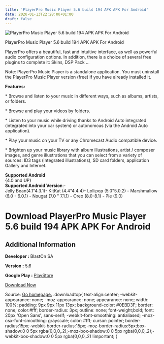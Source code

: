 ```yaml
---
title: 'PlayerPro Music Player 5.6 build 194 APK APK For Android'
date: 2020-01-13T22:28:00+01:00
draft: false
---
```


![PlayerPro Music Player 5.6 build 194 APK APK For Android](https://i0.wp.com/apkhome.net/wp-content/uploads/2020/01/PlayerPro-Music-Player-5.6-build-194-APK.png "PlayerPro Music Player 5.6 build 194 APK APK For Android")

  

PlayerPro Music Player 5.6 build 194 APK APK For Android

PlayerPro offers a beautiful, fast and intuitive interface, as well as powerful audio configuration options. In addition, there is a choice of several free plugins to complete it: Skins, DSP Pack ...

Note: PlayerPro Music Player is a standalone application. You must uninstall the PlayerPro Music Player version (free) if you have already installed it.

**Features:**

\* Browse and listen to your music in different ways, such as albums, artists, or folders.

\* Browse and play your videos by folders.

\* Listen to your music while driving thanks to Android Auto integrated (integrated into your car system) or autonomous (via the Android Auto application).

\* Play your music on your TV or any Chromecast Audio compatible device.

\* Brighten up your music library with album illustrations, artist / composer images, and genre illustrations that you can select from a variety of sources: ID3 tags (integrated illustrations), SD card folders, application Gallery and Internet.

**Supported Android**  
{4.0 and UP}  
**Supported Android Version**:-  
Jelly Bean(4.1"4.3.1)- KitKat (4.4"4.4.4)- Lollipop (5.0"5.0.2) - Marshmallow (6.0 - 6.0.1) - Nougat (7.0 " 7.1.1) - Oreo (8.0-8.1) - Pie (9.0)

Download PlayerPro Music Player 5.6 build 194 APK APK For Android
=================================================================

Additional Information
----------------------

**Developer :** BlastOn SA

**Version :** 5.6

**Google Play :** [PlayStore](https://play.google.com/store/apps/details?id=com.tbig.playerpro)

  

[Download Now](https://store4app.co/post/playerpro-music-player-5-6-build-194-apk-apk-for-android_1578941345)

  
Source: [Go homepage.](https://store4app.co/post/playerpro-music-player-5-6-build-194-apk-apk-for-android_1578941345) .downloadtop{ text-align:center; -webkit-appearance: none; -moz-appearance: none; appearance: none; width: 100%; padding: 9px 9px 11px 13px; background-color: #0EBD3F; border: none; color:#fff; border-radius: 3px; outline: none; font-weight;bold; font: 20px 'Open Sans', sans-serif; -webkit-font-smoothing: antialiased; -moz-osx-font-smoothing: grayscale; color: #fff; cursor: pointer; border-radius:15px;-webkit-border-radius:15px;-moz-border-radius:5px;box-shadow:0 0 5px rgba(0,0,0,.2);-moz-box-shadow:0 0 5px rgba(0,0,0,.2);-webkit-box-shadow:0 0 5px rgba(0,0,0,.2) !important; }